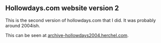 ## Hollowdays.com website version 2

This is the second version of hollowdays.com that I did. It was probably around 2004ish.

This can be seen at [archive-hollowdays2004.herchel.com](archive-hollowdays2004.herchel.com).